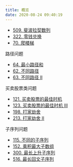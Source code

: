 ```yaml
---
title: 概览
date: 2020-08-24 09:40:19
---
```


- [509. 斐波拉契数列](https://leetcode-cn.com/problems/fibonacci-number/)
- [322. 零钱兑换](https://leetcode-cn.com/problems/coin-change/)
- [70. 爬楼梯](https://leetcode-cn.com/problems/climbing-stairs/)

路径问题

- [64. 最小路径和](https://leetcode-cn.com/problems/minimum-path-sum/)
- [62. 不同路径](https://leetcode-cn.com/problems/unique-paths/)
- [63. 不同路径 II](https://leetcode-cn.com/problems/unique-paths-ii/)

买卖股票类问题

- [121. 买卖股票的最佳时机](https://leetcode-cn.com/problems/best-time-to-buy-and-sell-stock/)
- [123. 买卖股票的最佳时机 III](https://leetcode-cn.com/problems/best-time-to-buy-and-sell-stock-iii/)
- [198. 打家劫舍](https://leetcode-cn.com/problems/house-robber/)
- [213. 打家劫舍 II](https://leetcode-cn.com/problems/house-robber-ii/)

子序列问题

- [115. 不同的子序列](https://leetcode-cn.com/problems/distinct-subsequences/)
- [152. 乘积最大子数组](https://leetcode-cn.com/problems/maximum-product-subarray/)
- [300. 最长上升子序列](https://leetcode-cn.com/problems/longest-increasing-subsequence/)
- [516. 最长回文子序列](https://leetcode-cn.com/problems/longest-palindromic-subsequence/)
